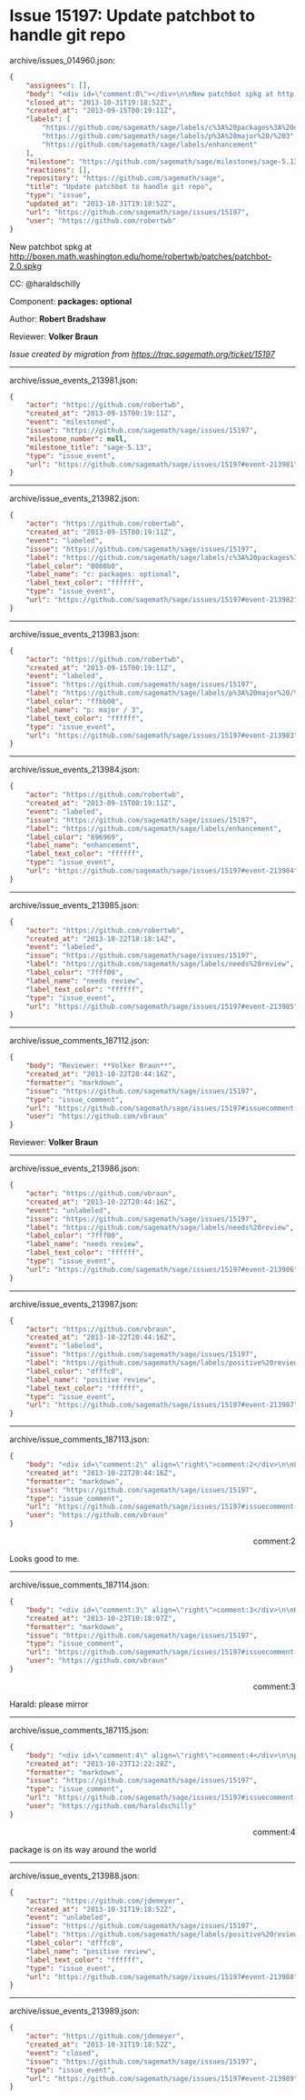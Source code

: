# Issue 15197: Update patchbot to handle git repo

archive/issues_014960.json:
```json
{
    "assignees": [],
    "body": "<div id=\"comment:0\"></div>\n\nNew patchbot spkg at http://boxen.math.washington.edu/home/robertwb/patches/patchbot-2.0.spkg\n\nCC:  @haraldschilly\n\nComponent: **packages: optional**\n\nAuthor: **Robert Bradshaw**\n\nReviewer: **Volker Braun**\n\n_Issue created by migration from https://trac.sagemath.org/ticket/15197_\n\n",
    "closed_at": "2013-10-31T19:18:52Z",
    "created_at": "2013-09-15T00:19:11Z",
    "labels": [
        "https://github.com/sagemath/sage/labels/c%3A%20packages%3A%20optional",
        "https://github.com/sagemath/sage/labels/p%3A%20major%20/%203",
        "https://github.com/sagemath/sage/labels/enhancement"
    ],
    "milestone": "https://github.com/sagemath/sage/milestones/sage-5.13",
    "reactions": [],
    "repository": "https://github.com/sagemath/sage",
    "title": "Update patchbot to handle git repo",
    "type": "issue",
    "updated_at": "2013-10-31T19:18:52Z",
    "url": "https://github.com/sagemath/sage/issues/15197",
    "user": "https://github.com/robertwb"
}
```
<div id="comment:0"></div>

New patchbot spkg at http://boxen.math.washington.edu/home/robertwb/patches/patchbot-2.0.spkg

CC:  @haraldschilly

Component: **packages: optional**

Author: **Robert Bradshaw**

Reviewer: **Volker Braun**

_Issue created by migration from https://trac.sagemath.org/ticket/15197_





---

archive/issue_events_213981.json:
```json
{
    "actor": "https://github.com/robertwb",
    "created_at": "2013-09-15T00:19:11Z",
    "event": "milestoned",
    "issue": "https://github.com/sagemath/sage/issues/15197",
    "milestone_number": null,
    "milestone_title": "sage-5.13",
    "type": "issue_event",
    "url": "https://github.com/sagemath/sage/issues/15197#event-213981"
}
```



---

archive/issue_events_213982.json:
```json
{
    "actor": "https://github.com/robertwb",
    "created_at": "2013-09-15T00:19:11Z",
    "event": "labeled",
    "issue": "https://github.com/sagemath/sage/issues/15197",
    "label": "https://github.com/sagemath/sage/labels/c%3A%20packages%3A%20optional",
    "label_color": "0000b0",
    "label_name": "c: packages: optional",
    "label_text_color": "ffffff",
    "type": "issue_event",
    "url": "https://github.com/sagemath/sage/issues/15197#event-213982"
}
```



---

archive/issue_events_213983.json:
```json
{
    "actor": "https://github.com/robertwb",
    "created_at": "2013-09-15T00:19:11Z",
    "event": "labeled",
    "issue": "https://github.com/sagemath/sage/issues/15197",
    "label": "https://github.com/sagemath/sage/labels/p%3A%20major%20/%203",
    "label_color": "ffbb00",
    "label_name": "p: major / 3",
    "label_text_color": "ffffff",
    "type": "issue_event",
    "url": "https://github.com/sagemath/sage/issues/15197#event-213983"
}
```



---

archive/issue_events_213984.json:
```json
{
    "actor": "https://github.com/robertwb",
    "created_at": "2013-09-15T00:19:11Z",
    "event": "labeled",
    "issue": "https://github.com/sagemath/sage/issues/15197",
    "label": "https://github.com/sagemath/sage/labels/enhancement",
    "label_color": "696969",
    "label_name": "enhancement",
    "label_text_color": "ffffff",
    "type": "issue_event",
    "url": "https://github.com/sagemath/sage/issues/15197#event-213984"
}
```



---

archive/issue_events_213985.json:
```json
{
    "actor": "https://github.com/robertwb",
    "created_at": "2013-10-22T18:18:14Z",
    "event": "labeled",
    "issue": "https://github.com/sagemath/sage/issues/15197",
    "label": "https://github.com/sagemath/sage/labels/needs%20review",
    "label_color": "7fff00",
    "label_name": "needs review",
    "label_text_color": "ffffff",
    "type": "issue_event",
    "url": "https://github.com/sagemath/sage/issues/15197#event-213985"
}
```



---

archive/issue_comments_187112.json:
```json
{
    "body": "Reviewer: **Volker Braun**",
    "created_at": "2013-10-22T20:44:16Z",
    "formatter": "markdown",
    "issue": "https://github.com/sagemath/sage/issues/15197",
    "type": "issue_comment",
    "url": "https://github.com/sagemath/sage/issues/15197#issuecomment-187112",
    "user": "https://github.com/vbraun"
}
```

Reviewer: **Volker Braun**



---

archive/issue_events_213986.json:
```json
{
    "actor": "https://github.com/vbraun",
    "created_at": "2013-10-22T20:44:16Z",
    "event": "unlabeled",
    "issue": "https://github.com/sagemath/sage/issues/15197",
    "label": "https://github.com/sagemath/sage/labels/needs%20review",
    "label_color": "7fff00",
    "label_name": "needs review",
    "label_text_color": "ffffff",
    "type": "issue_event",
    "url": "https://github.com/sagemath/sage/issues/15197#event-213986"
}
```



---

archive/issue_events_213987.json:
```json
{
    "actor": "https://github.com/vbraun",
    "created_at": "2013-10-22T20:44:16Z",
    "event": "labeled",
    "issue": "https://github.com/sagemath/sage/issues/15197",
    "label": "https://github.com/sagemath/sage/labels/positive%20review",
    "label_color": "dfffc0",
    "label_name": "positive review",
    "label_text_color": "ffffff",
    "type": "issue_event",
    "url": "https://github.com/sagemath/sage/issues/15197#event-213987"
}
```



---

archive/issue_comments_187113.json:
```json
{
    "body": "<div id=\"comment:2\" align=\"right\">comment:2</div>\n\nLooks good to me.",
    "created_at": "2013-10-22T20:44:16Z",
    "formatter": "markdown",
    "issue": "https://github.com/sagemath/sage/issues/15197",
    "type": "issue_comment",
    "url": "https://github.com/sagemath/sage/issues/15197#issuecomment-187113",
    "user": "https://github.com/vbraun"
}
```

<div id="comment:2" align="right">comment:2</div>

Looks good to me.



---

archive/issue_comments_187114.json:
```json
{
    "body": "<div id=\"comment:3\" align=\"right\">comment:3</div>\n\nHarald: please mirror",
    "created_at": "2013-10-23T10:18:07Z",
    "formatter": "markdown",
    "issue": "https://github.com/sagemath/sage/issues/15197",
    "type": "issue_comment",
    "url": "https://github.com/sagemath/sage/issues/15197#issuecomment-187114",
    "user": "https://github.com/vbraun"
}
```

<div id="comment:3" align="right">comment:3</div>

Harald: please mirror



---

archive/issue_comments_187115.json:
```json
{
    "body": "<div id=\"comment:4\" align=\"right\">comment:4</div>\n\npackage is on its way around the world",
    "created_at": "2013-10-23T12:22:28Z",
    "formatter": "markdown",
    "issue": "https://github.com/sagemath/sage/issues/15197",
    "type": "issue_comment",
    "url": "https://github.com/sagemath/sage/issues/15197#issuecomment-187115",
    "user": "https://github.com/haraldschilly"
}
```

<div id="comment:4" align="right">comment:4</div>

package is on its way around the world



---

archive/issue_events_213988.json:
```json
{
    "actor": "https://github.com/jdemeyer",
    "created_at": "2013-10-31T19:18:52Z",
    "event": "unlabeled",
    "issue": "https://github.com/sagemath/sage/issues/15197",
    "label": "https://github.com/sagemath/sage/labels/positive%20review",
    "label_color": "dfffc0",
    "label_name": "positive review",
    "label_text_color": "ffffff",
    "type": "issue_event",
    "url": "https://github.com/sagemath/sage/issues/15197#event-213988"
}
```



---

archive/issue_events_213989.json:
```json
{
    "actor": "https://github.com/jdemeyer",
    "created_at": "2013-10-31T19:18:52Z",
    "event": "closed",
    "issue": "https://github.com/sagemath/sage/issues/15197",
    "type": "issue_event",
    "url": "https://github.com/sagemath/sage/issues/15197#event-213989"
}
```

